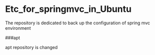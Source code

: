 # Etc_for_springmvc_in_Ubuntu
The repository is dedicated to back up the configuration of spring mvc environment

###apt

apt repository is changed
